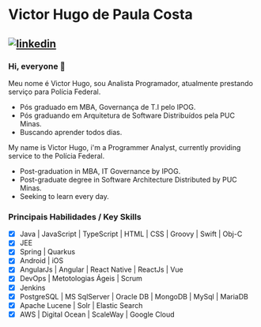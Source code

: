# Victor Hugo de Paula Costa 

[1]: https://www.linkedin.com/in/victor-costa-293040a1

[![linkedin](https://cloud.githubusercontent.com/assets/17016297/18839848/0fc7e74e-83d2-11e6-8c6a-277fc9d6e067.png)][1]
---
### Hi, everyone 👋

Meu nome é Victor Hugo, sou Analista Programador, atualmente prestando serviço para Polícia Federal.

- Pós graduado em MBA, Governança de T.I pelo IPOG.
- Pós graduando em Arquitetura de Software Distribuídos pela PUC Minas.
- Buscando aprender todos dias.

My name is Victor Hugo, i'm a Programmer Analyst, currently providing service to the Polícia Federal.

- Post-graduation in MBA, IT Governance by IPOG.
- Post-graduate degree in Software Architecture Distributed by PUC Minas.
- Seeking to learn every day.

### Principais Habilidades / Key Skills

- [x] Java | JavaScript | TypeScript | HTML | CSS | Groovy | Swift | Obj-C
- [x] JEE
- [x] Spring | Quarkus
- [x] Android | iOS
- [x] AngularJs | Angular | React Native | ReactJs | Vue
- [x] DevOps | Metotologias Ágeis | Scrum
- [x] Jenkins
- [x] PostgreSQL | MS SqlServer | Oracle DB | MongoDB | MySql | MariaDB
- [x] Apache Lucene | Solr | Elastic Search
- [x] AWS | Digital Ocean | ScaleWay | Google Cloud
